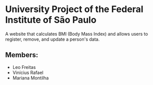 # University Project of the Federal Institute of São Paulo

A website that calculates BMI (Body Mass Index) and allows users to register, remove, and update a person's data.

## Members:
- Leo Freitas
- Vinícius Rafael
- Mariana Montilha
